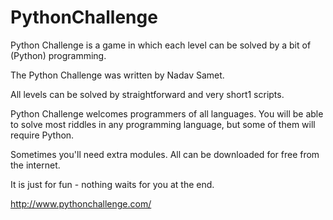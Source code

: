 # PythonChallenge

Python Challenge is a game in which each level can be solved by a bit of (Python) programming.

The Python Challenge was written by Nadav Samet.

All levels can be solved by straightforward and very short1 scripts.

Python Challenge welcomes programmers of all languages. You will be able to solve most riddles in any programming language, but some of them will require Python.

Sometimes you'll need extra modules. All can be downloaded for free from the internet.

It is just for fun - nothing waits for you at the end.


http://www.pythonchallenge.com/
